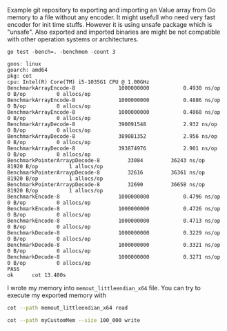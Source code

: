 Example git repository to exporting and importing an Value array from Go memory to a file without any encoder. It might usefull who need very fast encoder for init time stuffs. However it is using unsafe package which is "unsafe". Also exported and imported binaries are might be not compatible with other operation systems or architectures.

```go test -bench=. -benchmem -count 3```

```
goos: linux
goarch: amd64
pkg: cot
cpu: Intel(R) Core(TM) i5-1035G1 CPU @ 1.00GHz
BenchmarkArrayEncode-8           	1000000000	         0.4930 ns/op	       0 B/op	       0 allocs/op
BenchmarkArrayEncode-8           	1000000000	         0.4886 ns/op	       0 B/op	       0 allocs/op
BenchmarkArrayEncode-8           	1000000000	         0.4868 ns/op	       0 B/op	       0 allocs/op
BenchmarkArrayDecode-8           	390091548	         2.932 ns/op	       0 B/op	       0 allocs/op
BenchmarkArrayDecode-8           	389081352	         2.956 ns/op	       0 B/op	       0 allocs/op
BenchmarkArrayDecode-8           	393874976	         2.901 ns/op	       0 B/op	       0 allocs/op
BenchmarkPointerArraypDecode-8   	   33084	     36243 ns/op	   81920 B/op	       1 allocs/op
BenchmarkPointerArraypDecode-8   	   32616	     36361 ns/op	   81920 B/op	       1 allocs/op
BenchmarkPointerArraypDecode-8   	   32690	     36658 ns/op	   81920 B/op	       1 allocs/op
BenchmarkEncode-8                	1000000000	         0.4796 ns/op	       0 B/op	       0 allocs/op
BenchmarkEncode-8                	1000000000	         0.4726 ns/op	       0 B/op	       0 allocs/op
BenchmarkEncode-8                	1000000000	         0.4713 ns/op	       0 B/op	       0 allocs/op
BenchmarkDecode-8                	1000000000	         0.3229 ns/op	       0 B/op	       0 allocs/op
BenchmarkDecode-8                	1000000000	         0.3321 ns/op	       0 B/op	       0 allocs/op
BenchmarkDecode-8                	1000000000	         0.3271 ns/op	       0 B/op	       0 allocs/op
PASS
ok  	cot	13.480s
```

I wrote my memory into `memout_littleendian_x64` file. You can try to execute my exported memory with

```bash
cot --path memout_littleendian_x64 read
```


```bash
cot --path myCustomMem --size 100_000 write
```